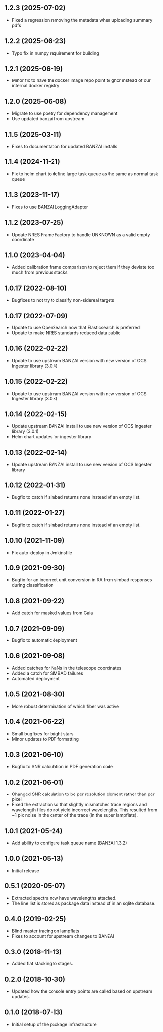 1.2.3 (2025-07-02)
------------------
- Fixed a regression removing the metadata when uploading summary pdfs

1.2.2 (2025-06-23)
------------------
- Typo fix in numpy requirement for building

1.2.1 (2025-06-19)
------------------
- Minor fix to have the docker image repo point to ghcr instead of our internal docker registry

1.2.0 (2025-06-08)
------------------
- Migrate to use poetry for dependency management
- Use updated banzai from upstream

1.1.5 (2025-03-11)
------------------
- Fixes to documentation for updated BANZAI installs

1.1.4 (2024-11-21)
-----------------
- Fix to helm chart to define large task queue as the same as normal task queue

1.1.3 (2023-11-17)
------------------
- Fixes to use BANZAI LoggingAdapter

1.1.2 (2023-07-25)
------------------
- Update NRES Frame Factory to handle UNKNOWN as a valid empty coordinate

1.1.0 (2023-04-04)
------------------
- Added calibration frame comparison to reject them if they deviate too much from previous stacks

1.0.17 (2022-08-10)
-------------------
- Bugfixes to not try to classify non-sidereal targets

1.0.17 (2022-07-09)
-------------------
- Update to use OpenSearch now that Elasticsearch is preferred
- Update to make NRES standards reduced data public

1.0.16 (2022-02-22)
-------------------
- Update to use upstream BANZAI version with new version of OCS Ingester library (3.0.4)

1.0.15 (2022-02-22)
-------------------
- Update to use upstream BANZAI version with new version of OCS Ingester library (3.0.3)

1.0.14 (2022-02-15)
-------------------
- Update upstream BANZAI install to use new version of OCS Ingester library (3.0.1)
- Helm chart updates for ingester library

1.0.13 (2022-02-14)
-------------------
- Update upstream BANZAI install to use new version of OCS Ingester library

1.0.12 (2022-01-31)
-------------------
- Bugfix to catch if simbad returns none instead of an empty list.

1.0.11 (2022-01-27)
-------------------
- Bugfix to catch if simbad returns none instead of an empty list.

1.0.10 (2021-11-09)
------------------
- Fix auto-deploy in Jenkinsfile

1.0.9 (2021-09-30)
------------------
- Bugfix for an incorrect unit conversion in RA from simbad responses during classification.

1.0.8 (2021-09-22)
------------------
- Add catch for masked values from Gaia

1.0.7 (2021-09-09)
------------------
- Bugfix to automatic deployment

1.0.6 (2021-09-08)
------------------
- Added catches for NaNs in the telescope coordinates
- Added a catch for SIMBAD failures
- Automated deployment

1.0.5 (2021-08-30)
------------------
- More robust determination of which fiber was active

1.0.4 (2021-06-22)
------------------
- Small bugfixes for bright stars
- Minor updates to PDF formatting

1.0.3 (2021-06-10)
------------------
- Bugfix to SNR calculation in PDF generation code

1.0.2 (2021-06-01)
------------------
- Changed SNR calculation to be per resolution element rather than per pixel
- Fixed the extraction so that slightly mismatched trace regions and wavelength 
files do not yield incorrect wavelengths. This resulted from ~1 pix noise
in the center of the trace (in the super lampflats).

1.0.1 (2021-05-24)
------------------
- Add ability to configure task queue name (BANZAI 1.3.2)

1.0.0 (2021-05-13)
------------------
- Initial release

0.5.1 (2020-05-07)
------------------
- Extracted spectra now have wavelengths attached.
- The line list is stored as package data instead of in an sqlite database.

0.4.0 (2019-02-25)
------------------
- Blind master tracing on lampflats
- Fixes to account for upstream changes to BANZAI

0.3.0 (2018-11-13)
------------------
- Added flat stacking to stages.

0.2.0 (2018-10-30)
------------------
- Updated how the console entry points are called based on upstream updates.

0.1.0 (2018-07-13)
------------------
- Initial setup of the package infrastructure
